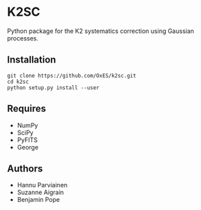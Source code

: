 # K2SC

Python package for the K2 systematics correction using Gaussian processes.

## Installation

    git clone https://github.com/OxES/k2sc.git
    cd k2sc
    python setup.py install --user

## Requires

 - NumPy
 - SciPy
 - PyFITS
 - George

## Authors

 - Hannu Parviainen
 - Suzanne Aigrain
 - Benjamin Pope
